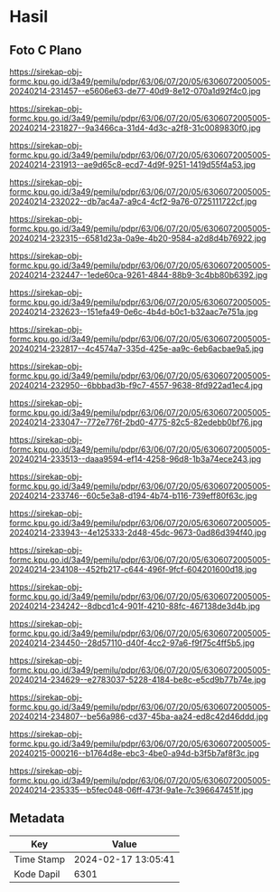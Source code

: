 # Hasil

## Foto C Plano

https://sirekap-obj-formc.kpu.go.id/3a49/pemilu/pdpr/63/06/07/20/05/6306072005005-20240214-231457--e5606e63-de77-40d9-8e12-070a1d92f4c0.jpg

https://sirekap-obj-formc.kpu.go.id/3a49/pemilu/pdpr/63/06/07/20/05/6306072005005-20240214-231827--9a3466ca-31d4-4d3c-a2f8-31c0089830f0.jpg

https://sirekap-obj-formc.kpu.go.id/3a49/pemilu/pdpr/63/06/07/20/05/6306072005005-20240214-231913--ae9d65c8-ecd7-4d9f-9251-1419d55f4a53.jpg

https://sirekap-obj-formc.kpu.go.id/3a49/pemilu/pdpr/63/06/07/20/05/6306072005005-20240214-232022--db7ac4a7-a9c4-4cf2-9a76-0725111722cf.jpg

https://sirekap-obj-formc.kpu.go.id/3a49/pemilu/pdpr/63/06/07/20/05/6306072005005-20240214-232315--6581d23a-0a9e-4b20-9584-a2d8d4b76922.jpg

https://sirekap-obj-formc.kpu.go.id/3a49/pemilu/pdpr/63/06/07/20/05/6306072005005-20240214-232447--1ede60ca-9261-4844-88b9-3c4bb80b6392.jpg

https://sirekap-obj-formc.kpu.go.id/3a49/pemilu/pdpr/63/06/07/20/05/6306072005005-20240214-232623--151efa49-0e6c-4b4d-b0c1-b32aac7e751a.jpg

https://sirekap-obj-formc.kpu.go.id/3a49/pemilu/pdpr/63/06/07/20/05/6306072005005-20240214-232817--4c4574a7-335d-425e-aa9c-6eb6acbae9a5.jpg

https://sirekap-obj-formc.kpu.go.id/3a49/pemilu/pdpr/63/06/07/20/05/6306072005005-20240214-232950--6bbbad3b-f9c7-4557-9638-8fd922ad1ec4.jpg

https://sirekap-obj-formc.kpu.go.id/3a49/pemilu/pdpr/63/06/07/20/05/6306072005005-20240214-233047--772e776f-2bd0-4775-82c5-82edebb0bf76.jpg

https://sirekap-obj-formc.kpu.go.id/3a49/pemilu/pdpr/63/06/07/20/05/6306072005005-20240214-233513--daaa9594-ef14-4258-96d8-1b3a74ece243.jpg

https://sirekap-obj-formc.kpu.go.id/3a49/pemilu/pdpr/63/06/07/20/05/6306072005005-20240214-233746--60c5e3a8-d194-4b74-b116-739eff80f63c.jpg

https://sirekap-obj-formc.kpu.go.id/3a49/pemilu/pdpr/63/06/07/20/05/6306072005005-20240214-233943--4e125333-2d48-45dc-9673-0ad86d394f40.jpg

https://sirekap-obj-formc.kpu.go.id/3a49/pemilu/pdpr/63/06/07/20/05/6306072005005-20240214-234108--452fb217-c644-496f-9fcf-604201600d18.jpg

https://sirekap-obj-formc.kpu.go.id/3a49/pemilu/pdpr/63/06/07/20/05/6306072005005-20240214-234242--8dbcd1c4-901f-4210-88fc-467138de3d4b.jpg

https://sirekap-obj-formc.kpu.go.id/3a49/pemilu/pdpr/63/06/07/20/05/6306072005005-20240214-234450--28d57110-d40f-4cc2-97a6-f9f75c4ff5b5.jpg

https://sirekap-obj-formc.kpu.go.id/3a49/pemilu/pdpr/63/06/07/20/05/6306072005005-20240214-234629--e2783037-5228-4184-be8c-e5cd9b77b74e.jpg

https://sirekap-obj-formc.kpu.go.id/3a49/pemilu/pdpr/63/06/07/20/05/6306072005005-20240214-234807--be56a986-cd37-45ba-aa24-ed8c42d46ddd.jpg

https://sirekap-obj-formc.kpu.go.id/3a49/pemilu/pdpr/63/06/07/20/05/6306072005005-20240215-000216--b1764d8e-ebc3-4be0-a94d-b3f5b7af8f3c.jpg

https://sirekap-obj-formc.kpu.go.id/3a49/pemilu/pdpr/63/06/07/20/05/6306072005005-20240214-235335--b5fec048-06ff-473f-9a1e-7c396647451f.jpg


## Metadata

| Key        | Value               |
| ---------- | ------------------- |
| Time Stamp | 2024-02-17 13:05:41 |
| Kode Dapil | 6301                |



